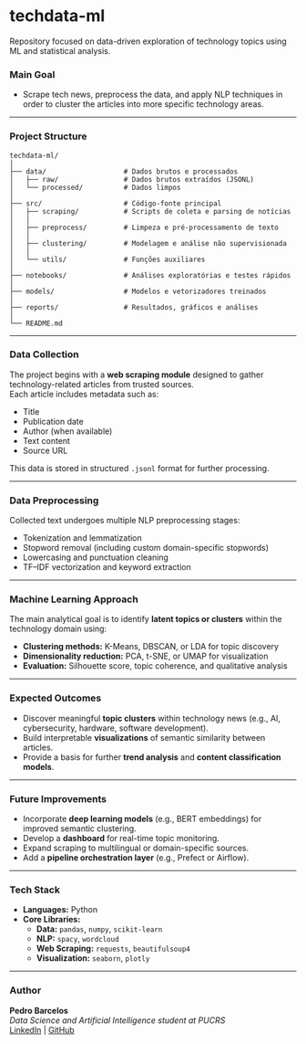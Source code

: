 # techdata-ml
Repository focused on data-driven exploration of technology topics using ML and statistical analysis.

### Main Goal
- Scrape tech news, preprocess the data, and apply NLP techniques in order to cluster the articles into more specific technology areas.

---

### Project Structure

```
techdata-ml/
│
├── data/                   # Dados brutos e processados
│   ├── raw/                # Dados brutos extraídos (JSONL)
│   └── processed/          # Dados limpos
│
├── src/                    # Código-fonte principal
│   ├── scraping/           # Scripts de coleta e parsing de notícias
│   │
│   ├── preprocess/         # Limpeza e pré-processamento de texto
│   │ 
│   ├── clustering/         # Modelagem e análise não supervisionada
│   │
│   └── utils/              # Funções auxiliares
│
├── notebooks/              # Análises exploratórias e testes rápidos
│
├── models/                 # Modelos e vetorizadores treinados
│
├── reports/                # Resultados, gráficos e análises
│
└── README.md

```
---

### Data Collection
The project begins with a **web scraping module** designed to gather technology-related articles from trusted sources.  
Each article includes metadata such as:
- Title  
- Publication date  
- Author (when available)  
- Text content  
- Source URL  

This data is stored in structured `.jsonl` format for further processing.

---

### Data Preprocessing
Collected text undergoes multiple NLP preprocessing stages:
- Tokenization and lemmatization  
- Stopword removal (including custom domain-specific stopwords)  
- Lowercasing and punctuation cleaning  
- TF–IDF vectorization and keyword extraction   

---

### Machine Learning Approach
The main analytical goal is to identify **latent topics or clusters** within the technology domain using:
- **Clustering methods:** K-Means, DBSCAN, or LDA for topic discovery  
- **Dimensionality reduction:** PCA, t-SNE, or UMAP for visualization  
- **Evaluation:** Silhouette score, topic coherence, and qualitative analysis  

---

### Expected Outcomes
- Discover meaningful **topic clusters** within technology news (e.g., AI, cybersecurity, hardware, software development).  
- Build interpretable **visualizations** of semantic similarity between articles.  
- Provide a basis for further **trend analysis** and **content classification models**.  

---

### Future Improvements
- Incorporate **deep learning models** (e.g., BERT embeddings) for improved semantic clustering.  
- Develop a **dashboard** for real-time topic monitoring.  
- Expand scraping to multilingual or domain-specific sources.  
- Add a **pipeline orchestration layer** (e.g., Prefect or Airflow).  

---

### Tech Stack
- **Languages:** Python  
- **Core Libraries:**
  - **Data:** `pandas`, `numpy`, `scikit-learn`
  - **NLP:** `spacy`, `wordcloud`
  - **Web Scraping:** `requests`, `beautifulsoup4`
  - **Visualization:** `seaborn`, `plotly`

---

### Author
**Pedro Barcelos**  
_Data Science and Artificial Intelligence student at PUCRS_  
[LinkedIn](https://www.linkedin.com/in/pedrobarcelos) | [GitHub](https://github.com/pbarcelos1)